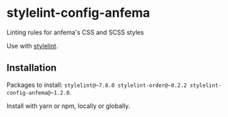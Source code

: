 # stylelint-config-anfema

Linting rules for anfema's CSS and SCSS styles

Use with [stylelint](https://stylelint.io).

## Installation

Packages to install: `stylelint@~7.8.0 stylelint-order@~0.2.2 stylelint-config-anfema@~1.2.0`.

Install with yarn or npm, locally or globally. 
